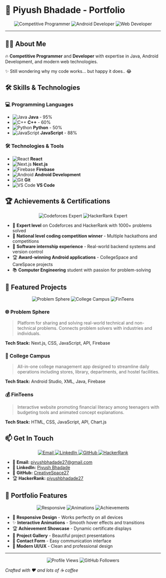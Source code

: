 # 🚀 Piyush Bhadade - Portfolio

<div align="center">
  <img src="https://img.shields.io/badge/Competitive%20Programmer-Expert-brightgreen?style=for-the-badge&logo=codeforces" alt="Competitive Programmer">
  <img src="https://img.shields.io/badge/Android%20Developer-Expert-blue?style=for-the-badge&logo=android" alt="Android Developer">
  <img src="https://img.shields.io/badge/Web%20Developer-Full%20Stack-orange?style=for-the-badge&logo=javascript" alt="Web Developer">
</div>

---

## 👨‍💻 About Me
🔥 **Competitive Programmer** and **Developer** with expertise in Java, Android Development, and modern web technologies.

✨ Still wondering why my code works… but happy it does.. 😂

## 🛠️ Skills & Technologies

### 💻 Programming Languages
- ![Java](https://img.shields.io/badge/Java-Expert-orange?style=flat-square&logo=java) **Java** - 95%
- ![C++](https://img.shields.io/badge/C++-Advanced-blue?style=flat-square&logo=c%2B%2B) **C++** - 60%
- ![Python](https://img.shields.io/badge/Python-Intermediate-yellow?style=flat-square&logo=python) **Python** - 50%
- ![JavaScript](https://img.shields.io/badge/JavaScript-Advanced-yellow?style=flat-square&logo=javascript) **JavaScript** - 88%

### 🛠️ Technologies & Tools
- ![React](https://img.shields.io/badge/React-Advanced-blue?style=flat-square&logo=react) **React**
- ![Next.js](https://img.shields.io/badge/Next.js-Advanced-black?style=flat-square&logo=next.js) **Next.js**
- ![Firebase](https://img.shields.io/badge/Firebase-Expert-orange?style=flat-square&logo=firebase) **Firebase**
- ![Android](https://img.shields.io/badge/Android-Expert-green?style=flat-square&logo=android) **Android Development**
- ![Git](https://img.shields.io/badge/Git-Advanced-red?style=flat-square&logo=git) **Git**
- ![VS Code](https://img.shields.io/badge/VS%20Code-Expert-blue?style=flat-square&logo=visual-studio-code) **VS Code**

## 🏆 Achievements & Certifications

<div align="center">
  <img src="https://img.shields.io/badge/Codeforces-Expert-brightgreen?style=for-the-badge&logo=codeforces" alt="Codeforces Expert">
  <img src="https://img.shields.io/badge/HackerRank-Expert-brightgreen?style=for-the-badge&logo=hackerrank" alt="HackerRank Expert">
</div>

- 🏅 **Expert level** on Codeforces and HackerRank with 1000+ problems solved
- 🥇 **National level coding competition winner** - Multiple hackathons and competitions
- 💼 **Software internship experience** - Real-world backend systems and version control
- 🏆 **Award-winning Android applications** - CollegeSpace and CareSpace projects
- 📚 **Computer Engineering** student with passion for problem-solving

## 📱 Featured Projects

<div align="center">
  <img src="https://img.shields.io/badge/Problem%20Sphere-Next.js%20%7C%20Firebase-blue?style=for-the-badge" alt="Problem Sphere">
  <img src="https://img.shields.io/badge/College%20Campus-Android%20%7C%20Java-green?style=for-the-badge" alt="College Campus">
  <img src="https://img.shields.io/badge/FinTeens-JavaScript%20%7C%20Chart.js-yellow?style=for-the-badge" alt="FinTeens">
</div>

### 🌐 Problem Sphere
> Platform for sharing and solving real-world technical and non-technical problems. Connects problem solvers with industries and individuals.

**Tech Stack:** Next.js, CSS, JavaScript, API, Firebase

### 🏫 College Campus
> All-in-one college management app designed to streamline daily operations including stores, library, departments, and hostel facilities.

**Tech Stack:** Android Studio, XML, Java, Firebase

### 💰 FinTeens
> Interactive website promoting financial literacy among teenagers with budgeting tools and animated concept explanations.

**Tech Stack:** HTML, CSS, JavaScript, API, Chart.js

## 📫 Get In Touch

<div align="center">
  <a href="mailto:piyushbhadade27@gmail.com">
    <img src="https://img.shields.io/badge/Email-D14836?style=for-the-badge&logo=gmail&logoColor=white" alt="Email">
  </a>
  <a href="https://www.linkedin.com/in/piyush-bhadade-18718623b/">
    <img src="https://img.shields.io/badge/LinkedIn-0077B5?style=for-the-badge&logo=linkedin&logoColor=white" alt="LinkedIn">
  </a>
  <a href="https://github.com/CreativeSpace27">
    <img src="https://img.shields.io/badge/GitHub-100000?style=for-the-badge&logo=github&logoColor=white" alt="GitHub">
  </a>
  <a href="https://www.hackerrank.com/profile/piyushbhadade27">
    <img src="https://img.shields.io/badge/HackerRank-00EA64?style=for-the-badge&logo=hackerrank&logoColor=black" alt="HackerRank">
  </a>
</div>

- 📧 **Email:** piyushbhadade27@gmail.com
- 💼 **LinkedIn:** [Piyush Bhadade](https://www.linkedin.com/in/piyush-bhadade-18718623b/)
- 🐙 **GitHub:** [CreativeSpace27](https://github.com/CreativeSpace27)
- 🏆 **HackerRank:** [piyushbhadade27](https://www.hackerrank.com/profile/piyushbhadade27)

## 🌟 Portfolio Features

<div align="center">
  <img src="https://img.shields.io/badge/Responsive-Design-blue?style=for-the-badge" alt="Responsive">
  <img src="https://img.shields.io/badge/Interactive-Animations-purple?style=for-the-badge" alt="Animations">
  <img src="https://img.shields.io/badge/Achievement-Showcase-green?style=for-the-badge" alt="Achievements">
</div>

- 🎨 **Responsive Design** - Works perfectly on all devices
- ✨ **Interactive Animations** - Smooth hover effects and transitions
- 🏆 **Achievement Showcase** - Dynamic certificate displays
- 📱 **Project Gallery** - Beautiful project presentations
- 📧 **Contact Form** - Easy communication interface
- 🎯 **Modern UI/UX** - Clean and professional design

---

<div align="center">
  <img src="https://komarev.com/ghpvc/?username=CreativeSpace27&style=flat-square&color=blue" alt="Profile Views">
  <img src="https://img.shields.io/github/followers/CreativeSpace27?style=social" alt="GitHub Followers">
</div>

*Crafted with ❤️ and lots of ☕ coffee* 